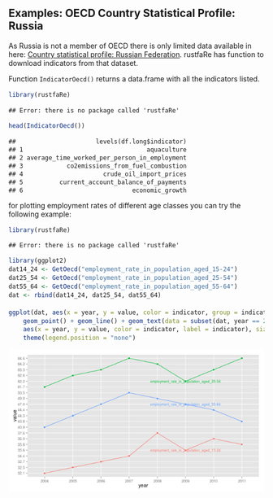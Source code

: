## Examples: OECD Country Statistical Profile: Russia


As Russia is not a member of OECD there is only limited data available in here: [Country statistical profile: Russian Federation](http://www.oecd-ilibrary.org/economics/country-statistical-profile-russian-federation-2013_csp-rus-table-2013-1-en). rustfaRe has function to download indicators from that dataset.

Function `IndicatorOecd()` returns a data.frame with all the indicators listed.


```r
library(rustfaRe)
```

```
## Error: there is no package called 'rustfaRe'
```

```r
head(IndicatorOecd())
```

```
##                      levels(df.long$indicator)
## 1                                  aquaculture
## 2 average_time_worked_per_person_in_employment
## 3            co2emissions_from_fuel_combustion
## 4                      crude_oil_import_prices
## 5          current_account_balance_of_payments
## 6                              economic_growth
```

for plotting employment rates of different age classes you can try the following example:


```r
library(rustfaRe)
```

```
## Error: there is no package called 'rustfaRe'
```

```r
library(ggplot2)
dat14_24 <- GetOecd("employment_rate_in_population_aged_15-24")
dat25_54 <- GetOecd("employment_rate_in_population_aged_25-54")
dat55_64 <- GetOecd("employment_rate_in_population_aged_55-64")
dat <- rbind(dat14_24, dat25_54, dat55_64)

ggplot(dat, aes(x = year, y = value, color = indicator, group = indicator)) + 
    geom_point() + geom_line() + geom_text(data = subset(dat, year == 2009), 
    aes(x = year, y = value, color = indicator, label = indicator), size = 3) + 
    theme(legend.position = "none")
```

![plot of chunk oecdplot](figure/oecdplot.png) 

